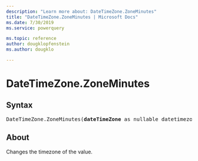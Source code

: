 ```yaml
---
description: "Learn more about: DateTimeZone.ZoneMinutes"
title: "DateTimeZone.ZoneMinutes | Microsoft Docs"
ms.date: 7/30/2019
ms.service: powerquery

ms.topic: reference
author: dougklopfenstein
ms.author: dougklo

---
```

# DateTimeZone.ZoneMinutes

## Syntax

<pre>
DateTimeZone.ZoneMinutes(<b>dateTimeZone</b> as nullable datetimezone) as nullable number
</pre>

## About
Changes the timezone of the value.

